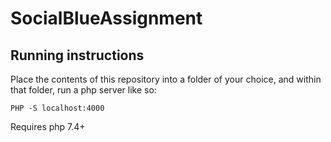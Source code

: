# SocialBlueAssignment

## Running instructions

Place the contents of this repository into a folder of your choice, and within that folder, run a php server like so:
```
PHP -S localhost:4000
```
Requires php 7.4+
